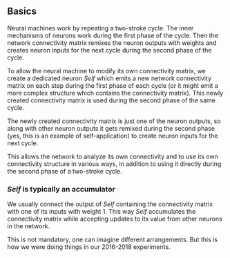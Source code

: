 ## Basics

Neural machines work by repeating a two-stroke cycle. 
The inner mechanisms of neurons work during the first phase of the cycle.
Then the network connectivity matrix remixes the neuron outputs with weights
and creates neuron inputs for the next cycle during the second phase of the cycle.

To allow the neural machine to modify its own connectivity matrix,
we create a dedicated neuron _Self_ which emits a new network connectivity matrix on each step
during the first phase of each cycle
(or it might emit a more complex structure which contains the connectivity matrix).
This newly created connectivity matrix is used during the second phase of the same cycle.

The newly created connectivity matrix is just one of the neuron outputs, so
along with other neuron outputs it gets remixed during the second phase (yes, this is
an example of self-application) to create neuron inputs for the next cycle.

This allows the network to analyze its own connectivity and to use its own
connectivity structure in various ways, in addition to using it directly
during the second phase of a two-stroke cycle.

### _Self_ is typically an accumulator

We usually connect the output of _Self_ containing the connectivity matrix with one of
its inputs with weight 1. This way _Self_ accumulates the connectivity matrix while
accepting updates to its value from other neurons in the network.

This is not mandatory, one can imagine different arrangements. But this is how we
were doing things in our 2016-2018 experiments.
